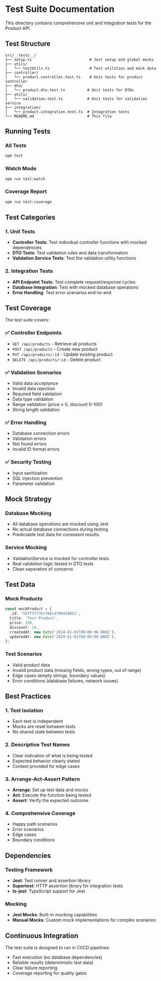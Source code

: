 # Test Suite Documentation

This directory contains comprehensive unit and integration tests for the Product API.

## Test Structure

```
src/__tests__/
├── setup.ts                          # Jest setup and global mocks
├── utils/
│   └── testUtils.ts                  # Test utilities and mock data
├── controller/
│   └── product.controller.test.ts    # Unit tests for product controller
├── dto/
│   └── product.dto.test.ts          # Unit tests for DTOs
├── utils/
│   └── validation.test.ts           # Unit tests for validation service
├── integration/
│   └── product.integration.test.ts  # Integration tests
└── README.md                        # This file
```

## Running Tests

### All Tests
```bash
npm test
```

### Watch Mode
```bash
npm run test:watch
```

### Coverage Report
```bash
npm run test:coverage
```

## Test Categories

### 1. Unit Tests
- **Controller Tests**: Test individual controller functions with mocked dependencies
- **DTO Tests**: Test validation rules and data transformation
- **Validation Service Tests**: Test the validation utility functions

### 2. Integration Tests
- **API Endpoint Tests**: Test complete request/response cycles
- **Database Integration**: Test with mocked database operations
- **Error Handling**: Test error scenarios end-to-end

## Test Coverage

The test suite covers:

### ✅ Controller Endpoints
- `GET /api/products` - Retrieve all products
- `POST /api/products` - Create new product
- `PUT /api/products/:id` - Update existing product
- `DELETE /api/products/:id` - Delete product

### ✅ Validation Scenarios
- Valid data acceptance
- Invalid data rejection
- Required field validation
- Data type validation
- Range validation (price ≥ 0, discount 0-100)
- String length validation

### ✅ Error Handling
- Database connection errors
- Validation errors
- Not found errors
- Invalid ID format errors

### ✅ Security Testing
- Input sanitization
- SQL injection prevention
- Parameter validation

## Mock Strategy

### Database Mocking
- All database operations are mocked using Jest
- No actual database connections during testing
- Predictable test data for consistent results

### Service Mocking
- ValidationService is mocked for controller tests
- Real validation logic tested in DTO tests
- Clean separation of concerns

## Test Data

### Mock Products
```typescript
const mockProduct = {
  _id: '507f1f77bcf86cd799439011',
  title: 'Test Product',
  price: 100,
  discount: 10,
  createdAt: new Date('2024-01-01T00:00:00.000Z'),
  updatedAt: new Date('2024-01-01T00:00:00.000Z'),
};
```

### Test Scenarios
- Valid product data
- Invalid product data (missing fields, wrong types, out of range)
- Edge cases (empty strings, boundary values)
- Error conditions (database failures, network issues)

## Best Practices

### 1. Test Isolation
- Each test is independent
- Mocks are reset between tests
- No shared state between tests

### 2. Descriptive Test Names
- Clear indication of what is being tested
- Expected behavior clearly stated
- Context provided for edge cases

### 3. Arrange-Act-Assert Pattern
- **Arrange**: Set up test data and mocks
- **Act**: Execute the function being tested
- **Assert**: Verify the expected outcome

### 4. Comprehensive Coverage
- Happy path scenarios
- Error scenarios
- Edge cases
- Boundary conditions

## Dependencies

### Testing Framework
- **Jest**: Test runner and assertion library
- **Supertest**: HTTP assertion library for integration tests
- **ts-jest**: TypeScript support for Jest

### Mocking
- **Jest Mocks**: Built-in mocking capabilities
- **Manual Mocks**: Custom mock implementations for complex scenarios

## Continuous Integration

The test suite is designed to run in CI/CD pipelines:
- Fast execution (no database dependencies)
- Reliable results (deterministic test data)
- Clear failure reporting
- Coverage reporting for quality gates
